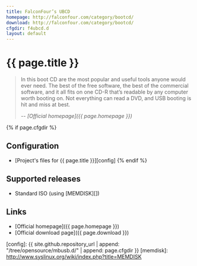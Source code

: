 ```yaml
---
title: FalconFour’s UBCD
homepage: http://falconfour.com/category/bootcd/
download: http://falconfour.com/category/bootcd/
cfgdir: f4ubcd.d
layout: default
---
```


# {{ page.title }}

> In this boot CD are the most popular and useful tools anyone would ever need.
> The best of the free software, the best of the commercial software, and it all
> fits on one CD-R that’s readable by any computer worth booting on. Not
> everything can read a DVD, and USB booting is hit and miss at best.
>
> -- <cite markdown="1">[Official homepage]({{ page.homepage }})</cite>


{% if page.cfgdir %}
## Configuration

- [Project's files for {{ page.title }}][config]
{% endif %}


## Supported releases

- Standard ISO (using [MEMDISK][])


## Links

- [Official homepage]({{ page.homepage }})
- [Official download page]({{ page.download }})


[config]: {{ site.github.repository_url | append: "/tree/opensource/mbusb.d/" | append: page.cfgdir }}
[memdisk]: http://www.syslinux.org/wiki/index.php?title=MEMDISK
